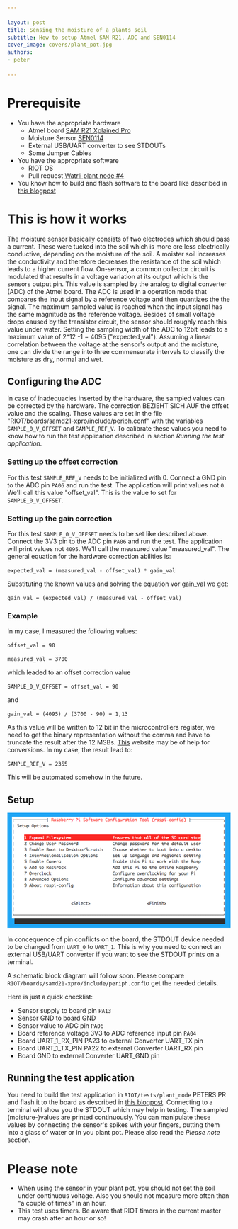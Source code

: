 ```yaml
---

layout: post
title: Sensing the moisture of a plants soil
subtitle: How to setup Atmel SAM R21, ADC and SEN0114
cover_image: covers/plant_pot.jpg
authors:
- peter

---
```


# Prerequisite

- You have the appropriate hardware
    - Atmel board [SAM R21 Xplained Pro](http://www.atmel.com/Images/Atmel-42243-SAMR21-Xplained-Pro_User-Guide.pdf)
    - Moisture Sensor [SEN0114](http://www.dfrobot.com/index.php?route=product/product&product_id=599)
    - External USB/UART converter to see STDOUTs
    - Some Jumper Cables
- You have the appropriate software
    - RIOT OS
    - Pull request [Watrli plant node #4](https://github.com/watr-li/RIOT/pull/4)
- You know how to build and flash software to the board like described in [this blogpost](http://watr.li/samr21-dev-setup-ubuntu.html)

# This is how it works

The moisture sensor basically consists of two electrodes which should pass a current. These were tucked into the soil which is more ore less electrically conductive, depending on the moisture of the soil. A moister soil increases the conductivity and therefore decreases the resistance of the soil which leads to a higher current flow. On-sensor, a common collector circuit is modulated that results in a voltage variation at its output which is the sensors output pin. This value is sampled by the analog to digital converter (ADC) of the Atmel board. The ADC is used in a operation mode that compares the input signal by a reference voltage and then quantizes the the signal. The maximum sampled value is reached when the input signal has the same magnitude as the reference voltage. Besides of small voltage drops caused by the transistor circuit, the sensor should roughly reach this value under water. Setting the sampling width of the ADC to 12bit leads to a maximum value of 2^12 -1 = 4095 ("expected_val"). Assuming a linear correlation between the voltage at the sensor's output and the moisture, one can divide the range into three commensurate intervals to classify the moisture as dry, normal and wet.

## Configuring the ADC

In case of inadequacies inserted by the hardware, the sampled values can be corrected by the hardware. The correction BEZIEHT SICH AUF the offset value and the scaling. These values are set in the file "RIOT/boards/samd21-xpro/include/periph.conf" with the variables `SAMPLE_0_V_OFFSET` and `SAMPLE_REF_V`. To calibrate these values you need to know how to run the test application described in section _Running the test application_.

### Setting up the offset correction

For this test `SAMPLE_REF_V` needs to be initialized with 0. Connect a GND pin to the ADC pin `PA06` and run the test. The application will print values not `0`. We'll call this value "offset_val". This is the value to set for `SAMPLE_0_V_OFFSET`.

### Setting up the gain correction

For this test `SAMPLE_0_V_OFFSET` needs to be set like described above. Connect the 3V3 pin to the ADC pin `PA06` and run the test. The application will print values not `4095`. We'll call the measured value "measured_val". The general equation for the hardware correction abilities is:

`expected_val = (measured_val - offset_val) * gain_val`

Substituting the known values and solving the equation vor gain_val we get:

`gain_val = (expected_val) / (measured_val - offset_val)`

### Example

In my case, I measured the following values:

`offset_val = 90`

`measured_val = 3700`

which leaded to an offset correction value

`SAMPLE_0_V_OFFSET = offset_val = 90`

and

`gain_val = (4095) / (3700 - 90) = 1,13`

As this value will be written to 12 bit in the microcontrollers register, we need to get the binary representation without the comma and have to truncate the result after the 12 MSBs. [This](http://www.arndt-bruenner.de/mathe/scripts/Zahlensysteme.htm) website may be of help for conversions. In my case, the result lead to:

`SAMPLE_REF_V = 2355`

This will be automated somehow in the future.

## Setup

![](images/raspi/raspi-config2.png)

In concequence of pin conflicts on the board, the STDOUT device needed to be changed from `UART_0` to `UART_1`. This is why you need to connect an external USB/UART converter if you want to see the STDOUT prints on a terminal.

A schematic block diagram will follow soon. Please compare `RIOT/boards/samd21-xpro/include/periph.conf`to get the needed details. 

Here is just a quick checklist:

- Sensor supply to board pin `PA13`
- Sensor GND to board GND
- Sensor value to ADC pin `PA06`
- Board reference voltage 3V3 to ADC reference input pin `PA04`
- Board UART_1_RX_PIN PA23 to external Converter UART_TX pin
- Board UART_1_TX_PIN PA22 to external Converter UART_RX pin
- Board GND to external Converter UART_GND pin



## Running the test application

You need to build the test application in `RIOT/tests/plant_node` PETERS PR and flash it to the board as described in [this blogpost](http://watr.li/samr21-dev-setup-ubuntu.html). Connecting to a terminal will show you the STDOUT which may help in testing. The sampled (moisture-)values are printed continuously. You can manipulate these values by connecting the sensor's spikes with your fingers, putting them into a glass of water or in you plant pot. Please also read the _Please note_ section.

# Please note

- When using the sensor in your plant pot, you should not set the soil under continuous voltage. Also you should not measure more often than "a couple of times" in an hour.
- This test uses timers. Be aware that RIOT timers in the current master may crash after an hour or so!